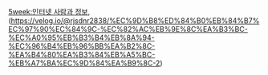 [5week:인터넷 사람과 정보](https://velog.io/@rjsdnr2838/%EC%9D%B8%ED%84%B0%EB%84%B7%EC%97%90%EC%84%9C-%EC%82%AC%EB%9E%8C%EA%B3%BC-%EC%A0%95%EB%B3%B4%EB%8A%94-%EC%96%B4%EB%96%BB%EA%B2%8C-%EA%B4%80%EA%B3%84%EB%A5%BC-%EB%A7%BA%EC%9D%84%EA%B9%8C), (https://velog.io/@rjsdnr2838/%EC%9D%B8%ED%84%B0%EB%84%B7%EC%97%90%EC%84%9C-%EC%82%AC%EB%9E%8C%EA%B3%BC-%EC%A0%95%EB%B3%B4%EB%8A%94-%EC%96%B4%EB%96%BB%EA%B2%8C-%EA%B4%80%EA%B3%84%EB%A5%BC-%EB%A7%BA%EC%9D%84%EA%B9%8C-2)